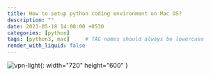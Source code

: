 ```yaml
---
title: How to setup python coding environment on Mac OS?
description: ""
date: 2023-05-18 14:00:00 +0530
categories: [python]
tags: [python3, mac]     # TAG names should always be lowercase
render_with_liquid: false
---
```


![vpn-light](/assets/terminal_cap.avif){: width="720" height="600" }

<!-- <video autoplay loop muted playsinline width="720" height="600">
  <source src="my-animation.webm" type="video/webm">
  <source src="/assets/term.mp4/" type="video/mp4">
</video> -->


